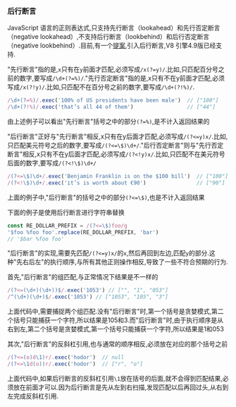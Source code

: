 ### 后行断言
JavaScript 语言的正则表达式,只支持先行断言（lookahead）和先行否定断言（negative lookahead）,不支持后行断言（lookbehind）和后行否定断言（negative lookbehind）.目前,有一个[提案](https://github.com/goyakin/es-regexp-lookbehind),引入后行断言,V8 引擎4.9版已经支持.

"先行断言"指的是,`x`只有在`y`前面才匹配,必须写成`/x(?=y)/`.比如,只匹配百分号之前的数字,要写成`/\d+(?=%)/`."先行否定断言"指的是,x只有不在y前面才匹配,必须写成`/x(?!y)/`.比如,只匹配不在百分号之前的数字,要写成`/\d+(?!%)/`.

```javascript
/\d+(?=%)/.exec('100% of US presidents have been male')  // ["100"]
/\d+(?!%)/.exec('that’s all 44 of them')                 // ["44"]
```

由上述例子可以看出"先行断言"括号之中的部分`(?=%)`,是不计入返回结果的

"后行断言"正好与"先行断言"相反,x只有在y后面才匹配,必须写成`/(?<=y)x/`.比如,只匹配美元符号之后的数字,要写成`/(?<=\$)\d+/`."后行否定断言"则与"先行否定断言"相反,x只有不在y后面才匹配,必须写成`/(?<!y)x/`.比如,只匹配不在美元符号后面的数字,要写成`/(?<!\$)\d+/`

```javascript
/(?<=\$)\d+/.exec('Benjamin Franklin is on the $100 bill')  // ["100"]
/(?<!\$)\d+/.exec('it’s is worth about €90')                // ["90"]
```

上面的例子中,"后行断言"的括号之中的部分`(?<=\$)`,也是不计入返回结果

下面的例子是使用后行断言进行字符串替换

```javascript
const RE_DOLLAR_PREFIX = /(?<=\$)foo/g
'$foo %foo foo'.replace(RE_DOLLAR_PREFIX, 'bar')
// '$bar %foo foo'
```

"后行断言"的实现,需要先匹配`/(?<=y)x/`的`x`,然后再回到左边,匹配`y`的部分.这种"先右后左"的执行顺序,与所有其他正则操作相反,导致了一些不符合预期的行为.

首先,"后行断言"的组匹配,与正常情况下结果是不一样的

```javascript
/(?<=(\d+)(\d+))$/.exec('1053') // ["", "1", "053"]
/^(\d+)(\d+)$/.exec('1053') // ["1053", "105", "3"]
```

上面代码中,需要捕捉两个组匹配.没有"后行断言"时,第一个括号是贪婪模式,第二个括号只能捕获一个字符,所以结果是105和3.而"后行断言"时,由于执行顺序是从右到左,第二个括号是贪婪模式,第一个括号只能捕获一个字符,所以结果是1和053

其次,"后行断言"的反斜杠引用,也与通常的顺序相反,必须放在对应的那个括号之前

```javascript
/(?<=(o)d\1)r/.exec('hodor')  // null
/(?<=\1d(o))r/.exec('hodor')  // ["r", "o"]
```

上面代码中,如果后行断言的反斜杠引用`\1`放在括号的后面,就不会得到匹配结果,必须放在前面才可以.因为后行断言是先从左到右扫描,发现匹配以后再回过头,从右到左完成反斜杠引用.